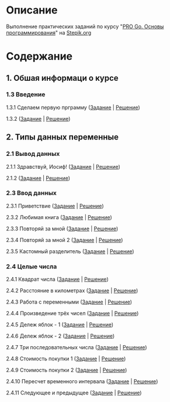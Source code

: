 # Описание
Выполнение практических заданий по курсу "[PRO Go. Основы программирования](https://stepik.org/course/158385/info)" на [Stepik.org](https://stepik.org)

# Содержание
## 1. Обшая информаци о курсе
### 1.3 Введение
1.3.1 Сделаем первую прграмму ([Задание](1_3_1/README.md) | [Решение](1_3_1/main.go))

1.3.2 ([Задание](1_3_2/README.md) | [Решение](1_3_2/main.go))
## 2. Типы данных переменные
### 2.1 Вывод данных
2.1.1 Здравствуй, Иосиф! ([Задание](2_1_1/README.md) | [Решение](2_1_1/main.go))

2.1.2 ([Задание](2_1_2/README.md) | [Решение](2_1_2/main.go))
### 2.3 Ввод данных
2.3.1 Приветствие ([Задание](2_3_1/README.md) | [Решение](2_3_1/main.go))

2.3.2 Любимая книга ([Задание](2_3_2/README.md) | [Решение](2_3_2/main.go))

2.3.3 Повторяй за мной ([Задание](2_3_3/README.md) | [Решение](2_3_3/main.go))

2.3.4 Повторяй за мной 2 ([Задание](2_3_4/README.md) | [Решение](2_3_4/main.go))

2.3.5 Кастомный разделитель ([Задание](2_3_5/README.md) | [Решение](2_3_5/main.go))
### 2.4 Целые числа
2.4.1 Квадрат числа ([Задание](2_4_1/README.md) | [Решение](2_4_1/main.go))

2.4.2 Расстояние в километрах ([Задание](2_4_2/README.md) | [Решение](2_4_2/main.go))

2.4.3 Работа с переменными ([Задание](2_4_3/README.md) | [Решение](2_4_3/main.go))

2.4.4 Произведение трёх чисел ([Задание](2_4_4/README.md) | [Решение](2_4_4/main.go))

2.4.5 Дележ яблок - 1 ([Задание](2_4_5/README.md) | [Решение](2_4_5/main.go))

2.4.6 Дележ яблок - 2 ([Задание](2_4_6/README.md) | [Решение](2_4_6/main.go))

2.4.7 Три последовательных числа ([Задание](2_4_7/README.md) | [Решение](2_4_7/main.go))

2.4.8 Стоимость покупки 1 ([Задание](2_4_8/README.md) | [Решение](2_4_8/main.go))

2.4.9 Стоимость покупки 2 ([Задание](2_4_9/README.md) | [Решение](2_4_9/main.go))

2.4.10 Пересчет временного интервала ([Задание](2_4_10/README.md) | [Решение](2_4_10/main.go))

2.4.11 Следующее и предыдущее ([Задание](2_4_11/README.md) | [Решение](2_4_11/main.go))


